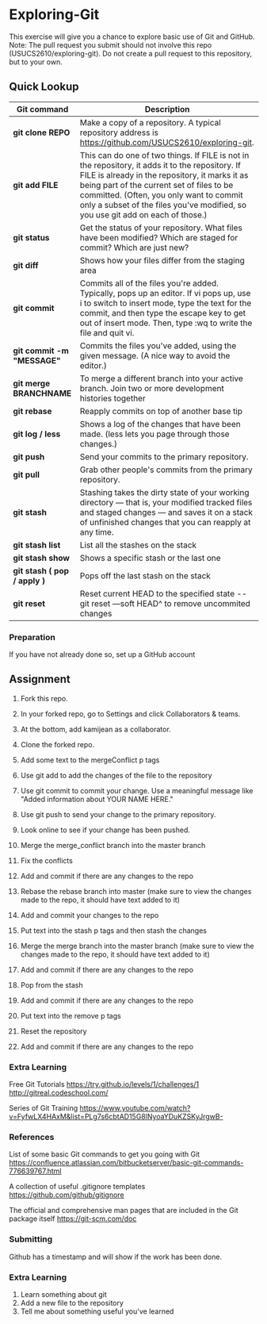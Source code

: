 # Exploring-Git

This exercise will give you a chance to explore basic use of Git and GitHub.
Note: The pull request you submit should not involve this repo (USUCS2610/exploring-git). Do not create a pull request to this repository, but to your own.

## Quick Lookup
Git command | Description
--- | ---
**git clone REPO** | Make a copy of a repository. A typical repository address is https://github.com/USUCS2610/exploring-git.
**git add FILE** | This can do one of two things. If FILE is not in the repository, it adds it to the repository. If FILE is already in the repository, it marks it as being part of the current set of files to be committed. (Often, you only want to commit only a subset of the files you've modified, so you use git add on each of those.)
**git status** | Get the status of your repository. What files have been modified? Which are staged for commit? Which are just new?
**git diff** | Shows how your files differ from the staging area
**git commit** | Commits all of the files you're added. Typically, pops up an editor. If vi pops up, use i to switch to insert mode, type the text for the commit, and then type the escape key to get out of insert mode. Then, type :wq to write the file and quit vi.
**git commit -m "MESSAGE"** | Commits the files you've added, using the given message. (A nice way to avoid the editor.)
**git merge BRANCHNAME** | To merge a different branch into your active branch. Join two or more development histories together
**git rebase** | Reapply commits on top of another base tip
**git log / less** | Shows a log of the changes that have been made. (less lets you page through those changes.)
**git push** | Send your commits to the primary repository.
**git pull** | Grab other people's commits from the primary repository.
**git stash** | Stashing takes the dirty state of your working directory — that is, your modified tracked files and staged changes — and saves it on a stack of unfinished changes that you can reapply at any time.
**git stash list** | List all the stashes on the stack
**git stash show** | Shows a specific stash or the last one
**git stash ( pop / apply )** | Pops off the last stash on the stack
**git reset** | Reset current HEAD to the specified state -- git reset —soft HEAD^ to remove uncommited changes
  
### Preparation
If you have not already done so, set up a GitHub account

## Assignment
1) Fork this repo.

2) In your forked repo, go to Settings and click Collaborators & teams.

3) At the bottom, add kamijean as a collaborator.

4) Clone the forked repo.

5) Add some text to the mergeConflict p tags

6) Use git add to add the changes of the file to the repository

7) Use git commit to commit your change. Use a meaningful message like "Added information about YOUR NAME HERE."

8) Use git push to send your change to the primary repository.

9) Look online to see if your change has been pushed.

10) Merge the merge_conflict branch into the master branch

11) Fix the conflicts

12) Add and commit if there are any changes to the repo

13) Rebase the rebase branch into master (make sure to view the changes made to the repo, it should have text added to it)

14) Add and commit your changes to the repo

15) Put text into the stash p tags and then stash the changes

16) Merge the merge branch into the master branch (make sure to view the changes made to the repo, it should have text added to it)

17) Add and commit if there are any changes to the repo

19) Pop from the stash

18) Add and commit if there are any changes to the repo

19) Put text into the remove p tags

20) Reset the repository

21) Add and commit if there are any changes to the repo

### Extra Learning
Free Git Tutorials
https://try.github.io/levels/1/challenges/1
http://gitreal.codeschool.com/

Series of Git Training
https://www.youtube.com/watch?v=FyfwLX4HAxM&list=PLg7s6cbtAD15G8lNyoaYDuKZSKyJrgwB-

### References
List of some basic Git commands to get you going with Git
https://confluence.atlassian.com/bitbucketserver/basic-git-commands-776639767.html

A collection of useful .gitignore templates
https://github.com/github/gitignore

The official and comprehensive man pages that are included in the Git package itself
https://git-scm.com/doc

### Submitting
Github has a timestamp and will show if the work has been done.

### Extra Learning
1) Learn something about git
2) Add a new file to the repository
3) Tell me about something useful you've learned
